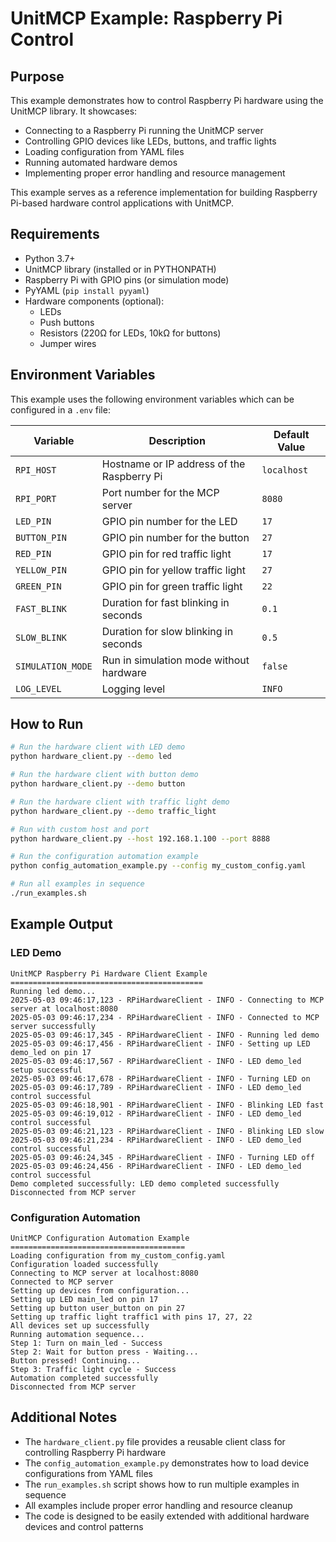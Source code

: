 # UnitMCP Example: Raspberry Pi Control

## Purpose

This example demonstrates how to control Raspberry Pi hardware using the UnitMCP library. It showcases:

- Connecting to a Raspberry Pi running the UnitMCP server
- Controlling GPIO devices like LEDs, buttons, and traffic lights
- Loading configuration from YAML files
- Running automated hardware demos
- Implementing proper error handling and resource management

This example serves as a reference implementation for building Raspberry Pi-based hardware control applications with UnitMCP.

## Requirements

- Python 3.7+
- UnitMCP library (installed or in PYTHONPATH)
- Raspberry Pi with GPIO pins (or simulation mode)
- PyYAML (`pip install pyyaml`)
- Hardware components (optional):
  - LEDs
  - Push buttons
  - Resistors (220Ω for LEDs, 10kΩ for buttons)
  - Jumper wires

## Environment Variables

This example uses the following environment variables which can be configured in a `.env` file:

| Variable | Description | Default Value |
|----------|-------------|---------------|
| `RPI_HOST` | Hostname or IP address of the Raspberry Pi | `localhost` |
| `RPI_PORT` | Port number for the MCP server | `8080` |
| `LED_PIN` | GPIO pin number for the LED | `17` |
| `BUTTON_PIN` | GPIO pin number for the button | `27` |
| `RED_PIN` | GPIO pin for red traffic light | `17` |
| `YELLOW_PIN` | GPIO pin for yellow traffic light | `27` |
| `GREEN_PIN` | GPIO pin for green traffic light | `22` |
| `FAST_BLINK` | Duration for fast blinking in seconds | `0.1` |
| `SLOW_BLINK` | Duration for slow blinking in seconds | `0.5` |
| `SIMULATION_MODE` | Run in simulation mode without hardware | `false` |
| `LOG_LEVEL` | Logging level | `INFO` |

## How to Run

```bash
# Run the hardware client with LED demo
python hardware_client.py --demo led

# Run the hardware client with button demo
python hardware_client.py --demo button

# Run the hardware client with traffic light demo
python hardware_client.py --demo traffic_light

# Run with custom host and port
python hardware_client.py --host 192.168.1.100 --port 8888

# Run the configuration automation example
python config_automation_example.py --config my_custom_config.yaml

# Run all examples in sequence
./run_examples.sh
```

## Example Output

### LED Demo

```
UnitMCP Raspberry Pi Hardware Client Example
===========================================
Running led demo...
2025-05-03 09:46:17,123 - RPiHardwareClient - INFO - Connecting to MCP server at localhost:8080
2025-05-03 09:46:17,234 - RPiHardwareClient - INFO - Connected to MCP server successfully
2025-05-03 09:46:17,345 - RPiHardwareClient - INFO - Running led demo
2025-05-03 09:46:17,456 - RPiHardwareClient - INFO - Setting up LED demo_led on pin 17
2025-05-03 09:46:17,567 - RPiHardwareClient - INFO - LED demo_led setup successful
2025-05-03 09:46:17,678 - RPiHardwareClient - INFO - Turning LED on
2025-05-03 09:46:17,789 - RPiHardwareClient - INFO - LED demo_led control successful
2025-05-03 09:46:18,901 - RPiHardwareClient - INFO - Blinking LED fast
2025-05-03 09:46:19,012 - RPiHardwareClient - INFO - LED demo_led control successful
2025-05-03 09:46:21,123 - RPiHardwareClient - INFO - Blinking LED slow
2025-05-03 09:46:21,234 - RPiHardwareClient - INFO - LED demo_led control successful
2025-05-03 09:46:24,345 - RPiHardwareClient - INFO - Turning LED off
2025-05-03 09:46:24,456 - RPiHardwareClient - INFO - LED demo_led control successful
Demo completed successfully: LED demo completed successfully
Disconnected from MCP server
```

### Configuration Automation

```
UnitMCP Configuration Automation Example
=======================================
Loading configuration from my_custom_config.yaml
Configuration loaded successfully
Connecting to MCP server at localhost:8080
Connected to MCP server
Setting up devices from configuration...
Setting up LED main_led on pin 17
Setting up button user_button on pin 27
Setting up traffic light traffic1 with pins 17, 27, 22
All devices set up successfully
Running automation sequence...
Step 1: Turn on main_led - Success
Step 2: Wait for button press - Waiting...
Button pressed! Continuing...
Step 3: Traffic light cycle - Success
Automation completed successfully
Disconnected from MCP server
```

## Additional Notes

- The `hardware_client.py` file provides a reusable client class for controlling Raspberry Pi hardware
- The `config_automation_example.py` demonstrates how to load device configurations from YAML files
- The `run_examples.sh` script shows how to run multiple examples in sequence
- All examples include proper error handling and resource cleanup
- The code is designed to be easily extended with additional hardware devices and control patterns
